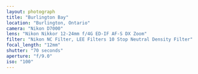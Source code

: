 ```yaml
---
layout: photograph
title: "Burlington Bay"
location: "Burlington, Ontario"
camera: "Nikon D7000"
lens: "Nikon Nikkor 12-24mm f/4G ED-IF AF-S DX Zoom"
filter: "Nikon NC Filter, LEE Filters 10 Stop Neutral Density Filter"
focal_length: "12mm"
shutter: "70 seconds"
aperture: "f/9.0"
iso: "100"
---
```

